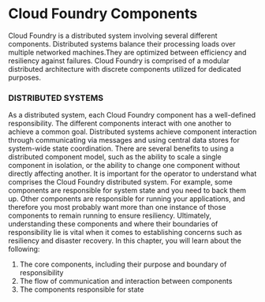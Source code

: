 # Cloud Foundry Components

Cloud Foundry is a distributed system involving several different components. Distributed systems balance their processing loads over multiple networked machines.They are optimized between efficiency and resiliency against failures. Cloud Foundry is comprised of a modular distributed architecture with discrete components utilized for dedicated purposes.

### DISTRIBUTED SYSTEMS

As a distributed system, each Cloud Foundry component has a well-defined responsibility. The different components interact with one another to achieve a common goal. Distributed systems achieve component interaction through communicating via messages and using central data stores for system-wide state coordination. There are several benefits to using a distributed component model, such as the ability to scale a single component in isolation, or the ability to change one component without directly affecting another.
It is important for the operator to understand what comprises the Cloud Foundry distributed system. For example, some components are responsible for system state and you need to back them up. Other components are responsible for running your applications, and therefore you most probably want more than one instance of those components to remain running to ensure resiliency. Ultimately, understanding these components and where their boundaries of responsibility lie is vital when it comes to establishing concerns such as resiliency and disaster recovery.
In this chapter, you will learn about the following:
1.	The core components, including their purpose and boundary of responsibility
2.	The flow of communication and interaction between components
3.	The components responsible for state
